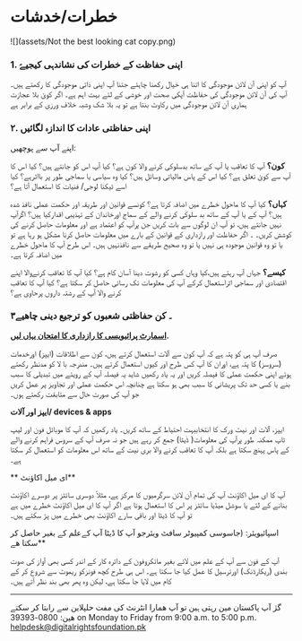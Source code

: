 # خطرات/خدشات

![](assets/Not the best looking cat copy.png)


### 1. اپنی حفاظت کے خطرات کی نشاندہی کیجیےؑ

آپ کو اپنی آن لائن موجودگی کا اتنا ہی خیال رکھنا چاہئے جتنا آپ اپنی ذاتی موجودگی کا رکھتے ہیں۔ آپ کی آن لائن موجودگی کی حفاظت  آپکی صحت اور خوشی کے  لئے بہت اہم ہے۔ اگر کوئ بلا عجازت ہماری آن لائن موجودگی میں رکاوٹ بنتا ہے تو یہ بلا شک وشبہ خلاف ورزی کے برابر ہے


### ۲. اپنی حفاظتی عادات کا اندازہ لگائیں

اپنے آپ سے پوچھیں:

**کون؟** آپ کا تعاقب  یا آپ کے ساتھ بدسلوکی کرنے والا کون ہے؟   کیا آپ اس کو جانتے ہیں؟ کیا اس کا آپ سے کوئ تعلق ہے؟ کیا اس کے پاس مالیاتی وسائل ہیں؟ کیا وہ سیاسی یا سماجی طور پر بااثرہے؟ کیا اسے ٹیکنا لوجی/ فنیات  کا استعمال آتا ہے؟

**کہاں؟** کیا آپ کا ماحول خطرے میں اضافہ کرتا ہے؟ کونسے قوانین اور طریقہ اور حکمت عملی نافذ شدہ ہیں؟ آپ کے یا آپ کے ساتھ بد سلوکی کرنے والے  کے سماج اورخاندان کے تہذیبی اقدارکیا ہیں؟
اگرآپ نہیں جانتے ہیں، تو آپ ان لوگوں سے بات کریں جن پرآپ کو اعتماد ہے اور معلومات حاصل کرنے کی کوشش کریں۔ ۔ اگر حفاظت اور رازداری کے قوانین کے بارے میں معلومات حاصل کرنا مشکل ہو  رہا  ہے تو یا تو وہ قوانین  موجودہ ہی نہیں  یا تو وہ صحیح طریقے سے  نافذنہیں  ہیں۔ اس طرح آپ کا ماحول خطرے میں اضافہ کرتا ہے۔

**کیسے؟** جہاں آپ رہتے ہیں،کیا وہاں کسی کو رشوت دینا آسان کام ہے؟ کیا آپ کا تعاقب کرنےوالا اپنے اقتصادی اور سماجی اثراستعمال کرکے  آپ کی معلومات تک رسائی حاصل  کر سکتا ہے؟  کیا آپ کا تعاقب کرنے والا آپ کے رشتہ داروں پرحاوی ہے؟



### ۳۔  کن حفاظتی شعبوں کو ترجیع دینی چاھیے

**[اسمارٹ پرائیویسی کا رازداری کا امتحان یہاں لیں](http://smartprivacy.tumblr.com/privacynow).**


صرف آپ ہی کو پتہ ہے کہ آپ کون سے  آلات استعمال کرتے ہیں، کون سے اطلاقات (ایپز) اورخدمات (سروسز) کا پتہ ہے، اوران کا آپ کس طرح اور کیوں استعمال  کرتے ہیں۔ مندرجہ با لا کو مدنظر رکھتے ہوئے اپنی حکمت عملی کا فیصلہ کریں اور یہ یاد رکھیں شاید یہ فیصلہ آپ کے  رویئے میں تبدیلی کا سبب بنے یا کسی حد تک پریشانی کا سبب بھی ہو سکتا ہے چنانچہ اس حکمت عملی اور تجاویز پر عمل کریں جو آپ کی  صورت حال سے متابقت رکھتے ہوں۔

**ایپز اور آلات/  devices & apps**

ایپز، آلات اور نیٹ ورک کا انتخاببہت احتیاط کے ساتھ کریں۔   یاد رکھیں کہ آپ کا موبائل فون اور لیپ ٹاپ ممکنہ طور پرآپ کی معلومات( ڈٰیٹا) جمع کر رہے ہیں جو  نہ صرف آپ کے سروس فراہم کرنے والے کے پاس پہنچ سکتا ہے بلکہ آپ کا تعاقب کرنے والا بری  نیت کے ساتھ اس معلومات کو استعمال کر سکتا ہے۔


** ای میل اکاؤنٹ**

آپ کا ای میل اکاؤنٹ آپ کی تمام آن لائن سرگرمیوں  کا مرکز ہے، مثلاً دوسری سائٹز پر دوسرے اکاؤنٹ بنانے کے لئے یا سوشل میڈیا سائٹز پر اس کا استعمال ہوتا ہے اگر آپ کا ای میل اکاؤنٹ خطرے میں ہے تو آپ کا ڈیٹا اور باقی سارے اکاؤنٹ بھی خطرے میں پڑ سکتے ہیں۔


اسپائیویئر: (جاسوسی کمپیوٹر سافٹ ویئرجو آپ کا ڈیٹا آپ کےعلم کے بغیر حاصل کر سکتا ھے** 

آپ کے فون  سے آپ کے علم  میں لائے بغیر مائکروفون کے دائرہ کار کے اندر کسی بھی آواز کی صوت بندی (ریکارڈنک) اورترسیل کا عمل کیا جا سکتا ہے۔ اس ہی طرح کچھ فونزکو ریموٹ سے شروع کر کے کام  میں لایا جا سکتا ہے، لیکن وہ پھر بھی  بند نظر آتے ہیں۔ 




---

گرٰ آپ پاکستان مین رہتی ہین تو آپ ھمارا انٹرنٹ کی مفت حلپلاین سے رابتا کر سکتے ھین: 0800-39393 on Monday to Friday from 9:00 a.m. to 5:00 p.m. helpdesk@digitalrightsfoundation.pk
